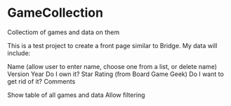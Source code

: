 # GameCollection

Collectiom of games and data on them

This is a test project to create a front page similar to Bridge. My data will include:

Name (allow user to enter name, choose one from a list, or delete name) Version Year Do I own it? Star Rating (from Board Game Geek) Do I want to get rid of it? Comments

Show table of all games and data Allow filtering
